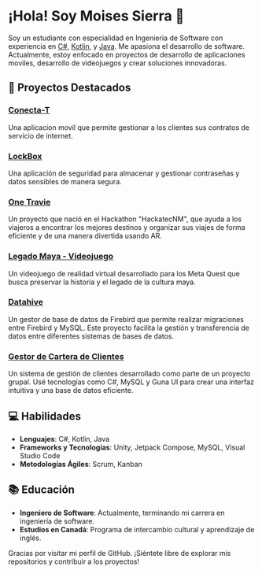 # ¡Hola! Soy Moises Sierra 👋

Soy un estudiante con especialidad en Ingenieria de Software con experiencia en [C#](https://dotnet.microsoft.com/es-es/languages/csharp), [Kotlin](https://kotlinlang.org/), y [Java](https://www.java.com/es/). Me apasiona el desarrollo de software. Actualmente, estoy enfocado en proyectos de desarrollo de aplicaciones moviles, desarrollo de videojuegos y crear soluciones innovadoras.

## 🚀 Proyectos Destacados

### [Conecta-T](https://github.com/D3K0D3R24/Conecta-T)
Una aplicacion movil que permite gestionar a los clientes sus contratos de servicio de internet.

### [LockBox](https://github.com/D3K0D3R24/LockBox)
Una aplicación de seguridad para almacenar y gestionar contraseñas y datos sensibles de manera segura.

### [One Travie](https://github.com/D3K0D3R24/OneTravie)
Un proyecto que nació en el Hackathon "HackatecNM", que ayuda a los viajeros a encontrar los mejores destinos y organizar sus viajes de forma eficiente y de una manera divertida usando AR.

### [Legado Maya - Videojuego]()
Un videojuego de realidad virtual desarrollado para los Meta Quest que busca preservar la historia y el legado de la cultura maya.

### [Datahive](https://github.com/D3K0D3R24/Datahive)
Un gestor de base de datos de Firebird que permite realizar migraciones entre Firebird y MySQL. Este proyecto facilita la gestión y transferencia de datos entre diferentes sistemas de bases de datos.

### [Gestor de Cartera de Clientes](https://github.com/D3K0D3R24/Cartera-de-clientes)
Un sistema de gestión de clientes desarrollado como parte de un proyecto grupal. Usé tecnologías como C#, MySQL y Guna UI para crear una interfaz intuitiva y una base de datos eficiente.

## 💻 Habilidades

- **Lenguajes**: C#, Kotlin, Java
- **Frameworks y Tecnologías**: Unity, Jetpack Compose, MySQL, Visual Studio Code
- **Metodologías Ágiles**: Scrum, Kanban

## 📚 Educación

- **Ingeniero de Software**: Actualmente, terminando mi carrera en ingeniería de software.
- **Estudios en Canadá**: Programa de intercambio cultural y aprendizaje de inglés.

Gracias por visitar mi perfil de GitHub. ¡Siéntete libre de explorar mis repositorios y contribuir a los proyectos!
